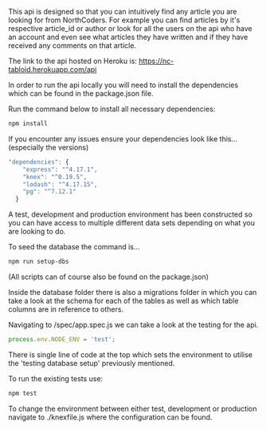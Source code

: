 This api is designed so that you can intuitively find any article you are looking for from NorthCoders. For example you can find articles by it's respective article_id or author or look for all the users on the api who have an account and even see what articles they have written and if they have received any comments on that article.

The link to the api hosted on Heroku is: <link>https://nc-tabloid.herokuapp.com/api<link>

In order to run the api locally you will need to install the dependencies which can be found in the package.json file.

Run the command below to install all necessary dependencies:

```bash
npm install
```

If you encounter any issues ensure your dependencies look like this... (especially the versions)

```js
"dependencies": {
    "express": "^4.17.1",
    "knex": "^0.19.5",
    "lodash": "^4.17.15",
    "pg": "^7.12.1"
  }
```

A test, development and production environment has been constructed so you can have access to multiple different data sets depending on what you are looking to do.

To seed the database the command is...

```bash
npm run setup-dbs
```

(All scripts can of course also be found on the package.json)

Inside the database folder there is also a migrations folder in which you can take a look at the schema for each of the tables as well as which table columns are in reference to others.

Navigating to /spec/app.spec.js we can take a look at the testing for the api.

```js
process.env.NODE_ENV = 'test';
```

There is single line of code at the top which sets the environment to utilise the 'testing database setup' previously mentioned.

To run the existing tests use:

```bash
npm test
```

To change the environment between either test, development or production navigate to ./knexfile.js where the configuration can be found.
